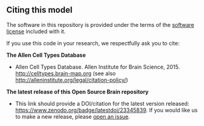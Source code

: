 ## Citing this model

The software in this repository is provided under the terms of the [software license](LICENSE) included with it. 

If you use this code in your research, we respectfully ask you to cite:

**The Allen Cell Types Database**

   - Allen Cell Types Database. Allen Institute for Brain Science, 2015. http://celltypes.brain-map.org (see also http://alleninstitute.org/legal/citation-policy/)

**The latest release of this Open Source Brain repository**

   - This link should provide a DOI/citation for the latest version released: https://www.zenodo.org/badge/latestdoi/23345839. If you would like us to make a new release, please [open an issue](../../issues). 

